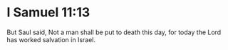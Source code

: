 # I Samuel 11:13

But Saul said, Not a man shall be put to death this day, for today the Lord has worked salvation in Israel.
